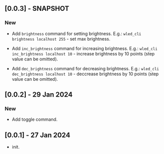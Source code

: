 ## [0.0.3] - SNAPSHOT

### New
- Add `brightness` command for setting brightness.
E.g.: `wled_cli brightness localhost 255` - set max brightness.

- Add `inc_brightness` command for increasing brightness.
E.g.: `wled_cli inc_brightness localhost 10` - increase brightness by 10 points (step value can be omitted).

- Add `dec_brightness` command for decreasing brightness.
E.g.: `wled_cli dec_brightness localhost 10` - deccrease brightness by 10 points (step value can be omitted).


## [0.0.2] - 29 Jan 2024

### New
- Add toggle command.


## [0.0.1] - 27 Jan 2024

- init.
